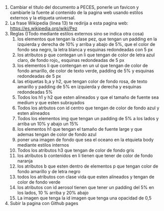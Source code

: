 1. Cambiar el titulo del documento a PECES, ponerle un favicon y cambiarle la fuente al contenido de la pagina web usando estilos externos y la etiqueta universal.
2. La frase Wikipedia (linea 13) te redirija a esta pagina web: https://es.wikipedia.org/wiki/Pez 
3. Reglas ()Todo mediante estilos externos sino se indica otra cosa)
    1. los elementos que tengan la clase pez, que tengan un padding en la izquierda y derecha de 10% y arriba y abajo de 5%, que el color de fondo sea negro, la letra blanca y esquinas redondeadas con 5 px  
    2. los atributos p que contegan un li que tengan de color de letra azul claro, de fondo rojo,, esquinas redondeadas de 5 px 
    3. los elementos li que contengan en un ul que tengan de color de fondo amarillo, de color de texto verde, padding de 5% y esquinas redondeadas de 5 px
    4. las etiquetas b,a y h2, que tengan color de fondo rosa, de texto amarillo y padding de 5% en izquierda y derecha y esquinas redondeadas 5%
    5. Todos los h1 y h2 que esten alineados y que el tamaño de fuente sea medium y que esten subrayados
    6. Todos los atrbutos con id centro que tengan de color de fondo azul y esten alineados
    7. Todos los elementos img que tengan un padding de 5% a los lados y arriba un 10% y abajo un 15%
    8. los elementos h1 que tengan el tamaño de fuente large y que ademas tengan de color de fondo azul
    9. poner una imagen de fondo que sea el oceano en la etquieta body mediante estilos internos
    10. Todos los atributos h3 que tengan de color de fondo gris
    11. los atributos b contenidos en li tienen que tener de color de fondo naranja
    12. los atributos b que esten dentro de elementos p que tengan color de fondo amarillo y de letra negro 
    13. todos los atributos con clase vida que esten alineados y tengan de color de fondo verde
    14. los atributos con id aerosol tienen que tener un padding del 5% en los lados, 10 % arriba y 20% abajo 
    15. La imagen que tenga la id imagen que tenga una opacidad de 0,5
4. Subir la pagina con Github pages